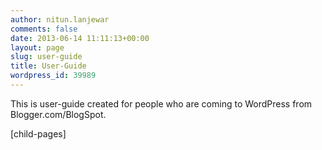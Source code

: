 ```yaml
---
author: nitun.lanjewar
comments: false
date: 2013-06-14 11:11:13+00:00
layout: page
slug: user-guide
title: User-Guide
wordpress_id: 39989
---
```


This is user-guide created for people who are coming to WordPress from Blogger.com/BlogSpot.

[child-pages]
